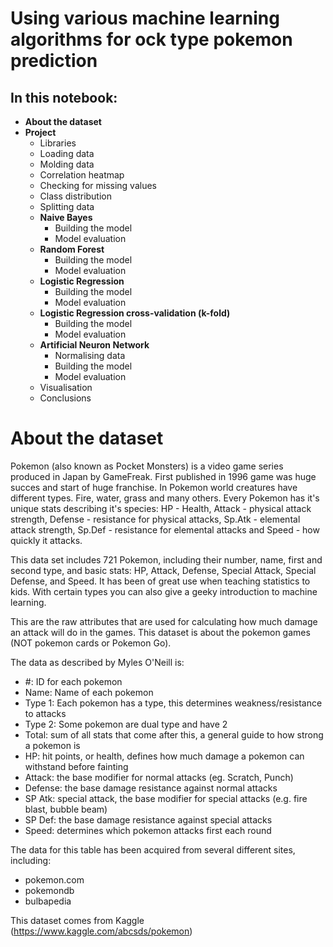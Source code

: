# Using various machine learning algorithms for ock type pokemon prediction

## In this notebook:
- **About the dataset**
- **Project**
    - Libraries
    - Loading data
    - Molding data
    - Correlation heatmap
    - Checking for missing values
    - Class distribution
    - Splitting data
    - **Naive Bayes**
        - Building the model
        - Model evaluation
    - **Random Forest**
        - Building the model
        - Model evaluation
    - **Logistic Regression**
        - Building the model
        - Model evaluation
    - **Logistic Regression cross-validation (k-fold)**
        - Building the model
        - Model evaluation
    - **Artificial Neuron Network**
        - Normalising data
        - Building the model
        - Model evaluation 
    - Visualisation
    - Conclusions



# About the dataset


Pokemon (also known as Pocket Monsters) is a video game series produced in Japan by GameFreak. First published in 1996 game was huge succes and start of huge franchise. In Pokemon world creatures have different types. Fire, water, grass and many others. Every Pokemon has it's unique stats describing it's species: HP - Health, Attack - physical attack strength, Defense - resistance for physical attacks, Sp.Atk - elemental attack strength, Sp.Def - resistance for elemental attacks and Speed - how quickly it attacks. 

This data set includes 721 Pokemon, including their number, name, first and second type, and basic stats: HP, Attack, Defense, Special Attack, Special Defense, and Speed. It has been of great use when teaching statistics to kids. With certain types you can also give a geeky introduction to machine learning.

This are the raw attributes that are used for calculating how much damage an attack will do in the games. This dataset is about the pokemon games (NOT pokemon cards or Pokemon Go).

The data as described by Myles O'Neill is:

* #: ID for each pokemon
* Name: Name of each pokemon
* Type 1: Each pokemon has a type, this determines weakness/resistance to attacks
* Type 2: Some pokemon are dual type and have 2
* Total: sum of all stats that come after this, a general guide to how strong a pokemon is
* HP: hit points, or health, defines how much damage a pokemon can withstand before fainting
* Attack: the base modifier for normal attacks (eg. Scratch, Punch)
* Defense: the base damage resistance against normal attacks
* SP Atk: special attack, the base modifier for special attacks (e.g. fire blast, bubble beam)
* SP Def: the base damage resistance against special attacks
* Speed: determines which pokemon attacks first each round

The data for this table has been acquired from several different sites, including:

* pokemon.com
* pokemondb
* bulbapedia

This dataset comes from Kaggle (https://www.kaggle.com/abcsds/pokemon)